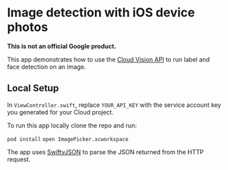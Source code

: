 # Image detection with iOS device photos

**This is not an official Google product.**

This app demonstrates how to use the [Cloud Vision API](https://cloud.google.com/vision/) to run label and face detection on an image.

## Local Setup

In `ViewController.swift`, replace `YOUR_API_KEY` with the service account key you generated for your Cloud project.

To run this app locally clone the repo and run:

`pod install`
`open ImagePicker.xcworkspace`

The app uses [SwiftyJSON](https://github.com/SwiftyJSON/SwiftyJSON) to parse the JSON returned from the HTTP request.



